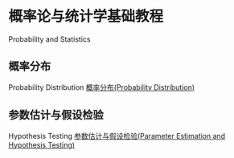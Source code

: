 # 概率论与统计学基础教程

Probability and Statistics

## 概率分布

Probability Distribution
[概率分布(Probability Distribution)](learning/subjects/Math/Probability-and-Statistics/概率分布(Probability%20Distribution).md)


## 参数估计与假设检验

Hypothesis Testing
[参数估计与假设检验(Parameter Estimation and Hypothesis Testing)](learning/subjects/Math/Probability-and-Statistics/参数估计与假设检验(Parameter%20Estimation%20and%20Hypothesis%20Testing).md)
